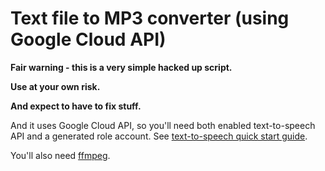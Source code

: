 # Text file to MP3 converter (using Google Cloud API)

**Fair warning - this is a very simple hacked up script.**

**Use at your own risk.**

**And expect to have to fix stuff.**

And it uses Google Cloud API, so you'll need both enabled text-to-speech API
and a generated role account. See [text-to-speech quick start guide](https://cloud.google.com/text-to-speech/docs/quickstart-protocol).

You'll also need [ffmpeg](https://www.ffmpeg.org/).
